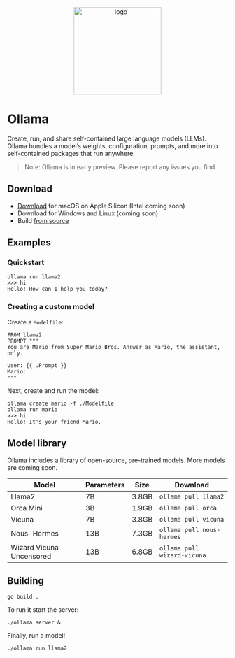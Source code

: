 <div align="center">
  <picture>
    <source media="(prefers-color-scheme: dark)" height="200px" srcset="https://github.com/jmorganca/ollama/assets/3325447/318048d2-b2dd-459c-925a-ac8449d5f02c">
    <img alt="logo" height="200px" src="https://github.com/jmorganca/ollama/assets/3325447/c7d6e15f-7f4d-4776-b568-c084afa297c2">
  </picture>
</div>

# Ollama

Create, run, and share self-contained large language models (LLMs). Ollama bundles a model’s weights, configuration, prompts, and more into self-contained packages that run anywhere.

> Note: Ollama is in early preview. Please report any issues you find.

## Download

- [Download](https://ollama.ai/download) for macOS on Apple Silicon (Intel coming soon)
- Download for Windows and Linux (coming soon)
- Build [from source](#building)

## Examples

### Quickstart

```
ollama run llama2
>>> hi
Hello! How can I help you today?
```

### Creating a custom model

Create a `Modelfile`:

```
FROM llama2
PROMPT """
You are Mario from Super Mario Bros. Answer as Mario, the assistant, only.

User: {{ .Prompt }}
Mario:
"""
```

Next, create and run the model:

```
ollama create mario -f ./Modelfile
ollama run mario
>>> hi
Hello! It's your friend Mario.
```

## Model library

Ollama includes a library of open-source, pre-trained models. More models are coming soon.

| Model                     | Parameters | Size  | Download                    |
| ----------------------    | ---------- | ----- | --------------------------- |
| Llama2                    | 7B         | 3.8GB | `ollama pull llama2`        |
| Orca Mini                 | 3B         | 1.9GB | `ollama pull orca`          |
| Vicuna                    | 7B         | 3.8GB | `ollama pull vicuna`        |
| Nous-Hermes               | 13B        | 7.3GB | `ollama pull nous-hermes`   |
| Wizard Vicuna Uncensored  | 13B        | 6.8GB | `ollama pull wizard-vicuna` |

## Building

```
go build .
```

To run it start the server:

```
./ollama server &
```

Finally, run a model!

```
./ollama run llama2
```

